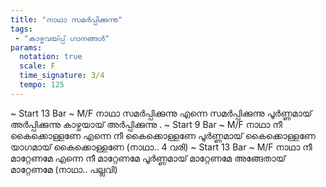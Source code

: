 ```yaml
---
title: "നാഥാ സമർപ്പിക്കുന്നു"
tags:
 - "കാഴ്ചവയ്‍പ്പ് ഗാനങ്ങൾ"
params:
  notation: true
  scale: F
  time_signature: 3/4
  tempo: 125
---
```


~ Start 13 Bar ~
M/F
നാഥാ സമർപ്പിക്കുന്നു 
എന്നെ സമർപ്പിക്കുന്നു 
പൂർണ്ണമായ് അർപ്പിക്കുന്നു 
കാഴ്ചയായ് അർപ്പിക്കുന്നു
.
~ Start 9 Bar ~
M/F
നാഥാ നീ കൈക്കൊള്ളണേ 
എന്നെ നീ കൈക്കൊള്ളണേ 
പൂർണ്ണമായ് കൈക്കൊള്ളണേ 
യാഗമായ് കൈക്കൊള്ളണേ
(നാഥാ.. 4 വരി) 
~ Start 13 Bar ~
M/F
നാഥാ നീ മാറ്റേണമേ 
എന്നെ നീ മാറ്റേണമേ
പൂർണ്ണമായ് മാറ്റേണമേ 
അങ്ങേതായ് മാറ്റേണമേ
(നാഥാ.. പല്ലവി)

